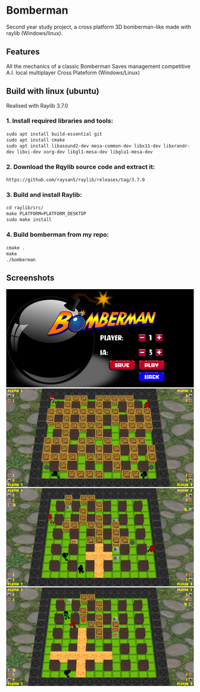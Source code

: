 # Bomberman

Second year study project, a cross platform 3D bomberman-like made with raylib (Windows/linux).

## Features

All the mechanics of a classic Bomberman
Saves management
competitive A.I.
local multiplayer
Cross Plateform (Windows/Linux)

## Build with linux (ubuntu)

Realised with Raylib 3.7.0

### 1. Install required libraries and tools:

	sudo apt install build-essential git
    sudo apt install cmake
    sudo apt install libasound2-dev mesa-common-dev libx11-dev libxrandr-dev libxi-dev xorg-dev libgl1-mesa-dev libglu1-mesa-dev

### 2. Download the Rqylib source code and extract it:
	https://github.com/raysan5/raylib/releases/tag/3.7.0

### 3. Build and install Raylib:

    cd raylib/src/
    make PLATFORM=PLATFORM_DESKTOP
    sudo make install

### 4. Build bomberman from my repo:
	cmake .
    make
	./bomberman


## Screenshots

![Alt text](screenshots/1.png?raw=true "1")
![Alt text](screenshots/2.png?raw=true "2")
![Alt text](screenshots/3.png?raw=true "3")
![Alt text](screenshots/4.png?raw=true "4")